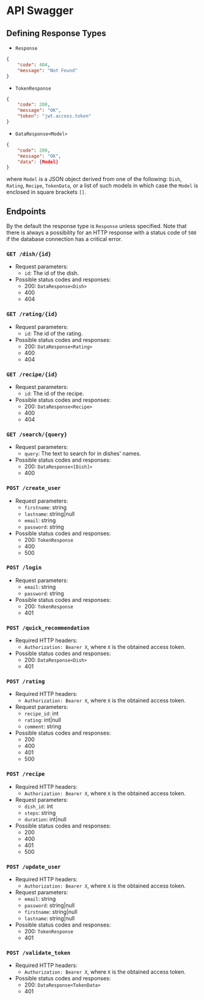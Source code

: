 # API Swagger

## Defining Response Types

- `Response`
```json
{
    "code": 404,
    "message": "Not Found"
}
```

- `TokenResponse`
```json
{
    "code": 200,
    "message": "OK",
    "token": "jwt.access.token"
}
```

- `DataResponse<Model>`
```json
{
    "code": 200,
    "message": "OK",
    "data": {Model}
}
```
where `Model` is a JSON object derived from one of the following: `Dish`, `Rating`, `Recipe`, `TokenData`, or a list of such models in which case the `Model` is enclosed in square brackets `[]`.

## Endpoints

By the default the response type is `Response` unless specified.
Note that there is always a possibility for an HTTP response with a status code of `500` if the database connection has a critical error.

### `GET /dish/{id}`
- Request parameters:
    - `id`: The id of the dish.
- Possible status codes and responses:
    - 200: `DataResponse<Dish>`
    - 400
    - 404
### `GET /rating/{id}`
- Request parameters:
    - `id`: The id of the rating.
- Possible status codes and responses:
    - 200: `DataResponse<Rating>`
    - 400
    - 404
### `GET /recipe/{id}`
- Request parameters:
    - `id`: The id of the recipe.
- Possible status codes and responses:
    - 200: `DataResponse<Recipe>`
    - 400
    - 404
### `GET /search/{query}`
- Request parameters:
    - `query`: The text to search for in dishes' names.
- Possible status codes and responses:
    - 200: `DataResponse<[Dish]>`
    - 400
### `POST /create_user`
- Request parameters:
    - `firstname`: string
    - `lastname`: string|null
    - `email`: string
    - `password`: string
- Possible status codes and responses:
    - 200: `TokenResponse`
    - 400
    - 500
### `POST /login`
- Request parameters:
    - `email`: string
    - `password`: string
- Possible status codes and responses:
    - 200: `TokenResponse`
    - 401
### `POST /quick_recommendation`
- Required HTTP headers:
    - `Authorization: Bearer X`, where `X` is the obtained access token.
- Possible status codes and responses:
    - 200: `DataResponse<Dish>`
    - 401
### `POST /rating`
- Required HTTP headers:
    - `Authorization: Bearer X`, where `X` is the obtained access token.
- Request parameters:
    - `recipe_id`: int
    - `rating`: int|null
    - `comment`: string
- Possible status codes and responses:
    - 200
    - 400
    - 401
    - 500
### `POST /recipe`
- Required HTTP headers:
    - `Authorization: Bearer X`, where `X` is the obtained access token.
- Request parameters:
    - `dish_id`: int
    - `steps`: string
    - `duration`: int|null
- Possible status codes and responses:
    - 200
    - 400
    - 401
    - 500
### `POST /update_user`
- Required HTTP headers:
    - `Authorization: Bearer X`, where `X` is the obtained access token.
- Request parameters:
    - `email`: string
    - `password`: string|null
    - `firstname`: string|null
    - `lastname`: string|null
- Possible status codes and responses:
    - 200: `TokenResponse`
    - 401
### `POST /validate_token`
- Required HTTP headers:
    - `Authorization: Bearer X`, where `X` is the obtained access token.
- Possible status codes and responses:
    - 200: `DataResponse<TokenData>`
    - 401